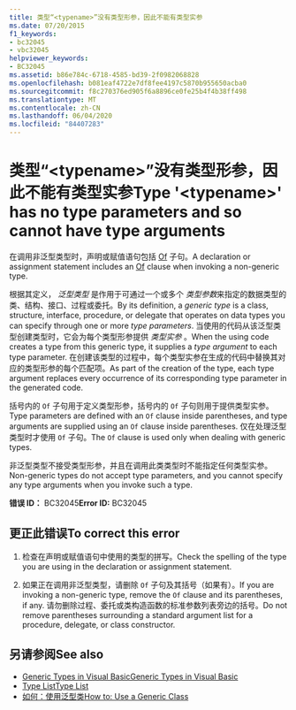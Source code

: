 ```yaml
---
title: 类型“<typename>”没有类型形参，因此不能有类型实参
ms.date: 07/20/2015
f1_keywords:
- bc32045
- vbc32045
helpviewer_keywords:
- BC32045
ms.assetid: b86e784c-6718-4585-bd39-2f0982068828
ms.openlocfilehash: b081eaf4722e7df8fee4197c5870b955650acba0
ms.sourcegitcommit: f8c270376ed905f6a8896ce0fe25b4f4b38ff498
ms.translationtype: MT
ms.contentlocale: zh-CN
ms.lasthandoff: 06/04/2020
ms.locfileid: "84407283"
---
```

# <a name="type-typename-has-no-type-parameters-and-so-cannot-have-type-arguments"></a><span data-ttu-id="b10bf-102">类型“\<typename>”没有类型形参，因此不能有类型实参</span><span class="sxs-lookup"><span data-stu-id="b10bf-102">Type '\<typename>' has no type parameters and so cannot have type arguments</span></span>
<span data-ttu-id="b10bf-103">在调用非泛型类型时，声明或赋值语句包括 [Of](../language-reference/statements/of-clause.md) 子句。</span><span class="sxs-lookup"><span data-stu-id="b10bf-103">A declaration or assignment statement includes an [Of](../language-reference/statements/of-clause.md) clause when invoking a non-generic type.</span></span>  
  
 <span data-ttu-id="b10bf-104">根据其定义， *泛型类型* 是作用于可通过一个或多个 *类型参数*来指定的数据类型的类、结构、接口、过程或委托。</span><span class="sxs-lookup"><span data-stu-id="b10bf-104">By its definition, a *generic type* is a class, structure, interface, procedure, or delegate that operates on data types you can specify through one or more *type parameters*.</span></span> <span data-ttu-id="b10bf-105">当使用的代码从该泛型类型创建类型时，它会为每个类型形参提供 *类型实参* 。</span><span class="sxs-lookup"><span data-stu-id="b10bf-105">When the using code creates a type from this generic type, it supplies a *type argument* to each type parameter.</span></span> <span data-ttu-id="b10bf-106">在创建该类型的过程中，每个类型实参在生成的代码中替换其对应的类型形参的每个匹配项。</span><span class="sxs-lookup"><span data-stu-id="b10bf-106">As part of the creation of the type, each type argument replaces every occurrence of its corresponding type parameter in the generated code.</span></span>  
  
 <span data-ttu-id="b10bf-107">括号内的 `Of` 子句用于定义类型形参，括号内的 `Of` 子句则用于提供类型实参。</span><span class="sxs-lookup"><span data-stu-id="b10bf-107">Type parameters are defined with an `Of` clause inside parentheses, and type arguments are supplied using an `Of` clause inside parentheses.</span></span> <span data-ttu-id="b10bf-108">仅在处理泛型类型时才使用 `Of` 子句。</span><span class="sxs-lookup"><span data-stu-id="b10bf-108">The `Of` clause is used only when dealing with generic types.</span></span>  
  
 <span data-ttu-id="b10bf-109">非泛型类型不接受类型形参，并且在调用此类类型时不能指定任何类型实参。</span><span class="sxs-lookup"><span data-stu-id="b10bf-109">Non-generic types do not accept type parameters, and you cannot specify any type arguments when you invoke such a type.</span></span>  
  
 <span data-ttu-id="b10bf-110">**错误 ID：** BC32045</span><span class="sxs-lookup"><span data-stu-id="b10bf-110">**Error ID:** BC32045</span></span>  
  
## <a name="to-correct-this-error"></a><span data-ttu-id="b10bf-111">更正此错误</span><span class="sxs-lookup"><span data-stu-id="b10bf-111">To correct this error</span></span>  
  
1. <span data-ttu-id="b10bf-112">检查在声明或赋值语句中使用的类型的拼写。</span><span class="sxs-lookup"><span data-stu-id="b10bf-112">Check the spelling of the type you are using in the declaration or assignment statement.</span></span>  
  
2. <span data-ttu-id="b10bf-113">如果正在调用非泛型类型，请删除 `Of` 子句及其括号（如果有）。</span><span class="sxs-lookup"><span data-stu-id="b10bf-113">If you are invoking a non-generic type, remove the `Of` clause and its parentheses, if any.</span></span> <span data-ttu-id="b10bf-114">请勿删除过程、委托或类构造函数的标准参数列表旁边的括号。</span><span class="sxs-lookup"><span data-stu-id="b10bf-114">Do not remove parentheses surrounding a standard argument list for a procedure, delegate, or class constructor.</span></span>  
  
## <a name="see-also"></a><span data-ttu-id="b10bf-115">另请参阅</span><span class="sxs-lookup"><span data-stu-id="b10bf-115">See also</span></span>

- [<span data-ttu-id="b10bf-116">Generic Types in Visual Basic</span><span class="sxs-lookup"><span data-stu-id="b10bf-116">Generic Types in Visual Basic</span></span>](../programming-guide/language-features/data-types/generic-types.md)
- [<span data-ttu-id="b10bf-117">Type List</span><span class="sxs-lookup"><span data-stu-id="b10bf-117">Type List</span></span>](../language-reference/statements/type-list.md)
- [<span data-ttu-id="b10bf-118">如何：使用泛型类</span><span class="sxs-lookup"><span data-stu-id="b10bf-118">How to: Use a Generic Class</span></span>](../programming-guide/language-features/data-types/how-to-use-a-generic-class.md)
